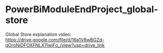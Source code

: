 # PowerBiModuleEndProject_global-store
Global Store
explanation video: https://drive.google.com/file/d/16a1V8wBGZd-qOroNiDFOXFNLX7lwiFo_/view?usp=drive_link
